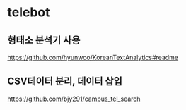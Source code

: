 # telebot
## 형태소 분석기 사용
https://github.com/hyunwoo/KoreanTextAnalytics#readme

## CSV데이터 분리, 데이터 삽입
https://github.com/bjy291/campus_tel_search
